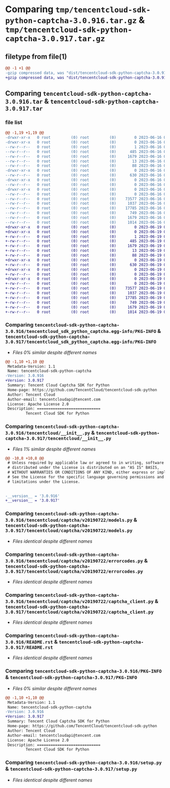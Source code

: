 # Comparing `tmp/tencentcloud-sdk-python-captcha-3.0.916.tar.gz` & `tmp/tencentcloud-sdk-python-captcha-3.0.917.tar.gz`

## filetype from file(1)

```diff
@@ -1 +1 @@
-gzip compressed data, was "dist/tencentcloud-sdk-python-captcha-3.0.916.tar", last modified: Fri Jun 16 00:28:30 2023, max compression
+gzip compressed data, was "dist/tencentcloud-sdk-python-captcha-3.0.917.tar", last modified: Mon Jun 19 00:19:32 2023, max compression
```

## Comparing `tencentcloud-sdk-python-captcha-3.0.916.tar` & `tencentcloud-sdk-python-captcha-3.0.917.tar`

### file list

```diff
@@ -1,19 +1,19 @@
-drwxr-xr-x   0 root         (0) root         (0)        0 2023-06-16 00:28:30.000000 tencentcloud-sdk-python-captcha-3.0.916/
-drwxr-xr-x   0 root         (0) root         (0)        0 2023-06-16 00:28:30.000000 tencentcloud-sdk-python-captcha-3.0.916/tencentcloud_sdk_python_captcha.egg-info/
--rw-r--r--   0 root         (0) root         (0)        1 2023-06-16 00:28:30.000000 tencentcloud-sdk-python-captcha-3.0.916/tencentcloud_sdk_python_captcha.egg-info/dependency_links.txt
--rw-r--r--   0 root         (0) root         (0)      485 2023-06-16 00:28:30.000000 tencentcloud-sdk-python-captcha-3.0.916/tencentcloud_sdk_python_captcha.egg-info/SOURCES.txt
--rw-r--r--   0 root         (0) root         (0)     1679 2023-06-16 00:28:30.000000 tencentcloud-sdk-python-captcha-3.0.916/tencentcloud_sdk_python_captcha.egg-info/PKG-INFO
--rw-r--r--   0 root         (0) root         (0)       13 2023-06-16 00:28:30.000000 tencentcloud-sdk-python-captcha-3.0.916/tencentcloud_sdk_python_captcha.egg-info/top_level.txt
--rw-r--r--   0 root         (0) root         (0)       88 2023-06-16 00:28:30.000000 tencentcloud-sdk-python-captcha-3.0.916/setup.cfg
-drwxr-xr-x   0 root         (0) root         (0)        0 2023-06-16 00:28:30.000000 tencentcloud-sdk-python-captcha-3.0.916/tencentcloud/
--rw-r--r--   0 root         (0) root         (0)      630 2023-06-16 00:28:30.000000 tencentcloud-sdk-python-captcha-3.0.916/tencentcloud/__init__.py
-drwxr-xr-x   0 root         (0) root         (0)        0 2023-06-16 00:28:30.000000 tencentcloud-sdk-python-captcha-3.0.916/tencentcloud/captcha/
--rw-r--r--   0 root         (0) root         (0)        0 2023-06-16 00:28:30.000000 tencentcloud-sdk-python-captcha-3.0.916/tencentcloud/captcha/__init__.py
-drwxr-xr-x   0 root         (0) root         (0)        0 2023-06-16 00:28:30.000000 tencentcloud-sdk-python-captcha-3.0.916/tencentcloud/captcha/v20190722/
--rw-r--r--   0 root         (0) root         (0)        0 2023-06-16 00:28:30.000000 tencentcloud-sdk-python-captcha-3.0.916/tencentcloud/captcha/v20190722/__init__.py
--rw-r--r--   0 root         (0) root         (0)    73577 2023-06-16 00:28:30.000000 tencentcloud-sdk-python-captcha-3.0.916/tencentcloud/captcha/v20190722/models.py
--rw-r--r--   0 root         (0) root         (0)     1037 2023-06-16 00:28:30.000000 tencentcloud-sdk-python-captcha-3.0.916/tencentcloud/captcha/v20190722/errorcodes.py
--rw-r--r--   0 root         (0) root         (0)    17785 2023-06-16 00:28:30.000000 tencentcloud-sdk-python-captcha-3.0.916/tencentcloud/captcha/v20190722/captcha_client.py
--rw-r--r--   0 root         (0) root         (0)      749 2023-06-16 00:28:30.000000 tencentcloud-sdk-python-captcha-3.0.916/README.rst
--rw-r--r--   0 root         (0) root         (0)     1679 2023-06-16 00:28:30.000000 tencentcloud-sdk-python-captcha-3.0.916/PKG-INFO
--rw-r--r--   0 root         (0) root         (0)     1014 2023-06-16 00:28:30.000000 tencentcloud-sdk-python-captcha-3.0.916/setup.py
+drwxr-xr-x   0 root         (0) root         (0)        0 2023-06-19 00:19:32.000000 tencentcloud-sdk-python-captcha-3.0.917/
+drwxr-xr-x   0 root         (0) root         (0)        0 2023-06-19 00:19:32.000000 tencentcloud-sdk-python-captcha-3.0.917/tencentcloud_sdk_python_captcha.egg-info/
+-rw-r--r--   0 root         (0) root         (0)        1 2023-06-19 00:19:32.000000 tencentcloud-sdk-python-captcha-3.0.917/tencentcloud_sdk_python_captcha.egg-info/dependency_links.txt
+-rw-r--r--   0 root         (0) root         (0)      485 2023-06-19 00:19:32.000000 tencentcloud-sdk-python-captcha-3.0.917/tencentcloud_sdk_python_captcha.egg-info/SOURCES.txt
+-rw-r--r--   0 root         (0) root         (0)     1679 2023-06-19 00:19:32.000000 tencentcloud-sdk-python-captcha-3.0.917/tencentcloud_sdk_python_captcha.egg-info/PKG-INFO
+-rw-r--r--   0 root         (0) root         (0)       13 2023-06-19 00:19:32.000000 tencentcloud-sdk-python-captcha-3.0.917/tencentcloud_sdk_python_captcha.egg-info/top_level.txt
+-rw-r--r--   0 root         (0) root         (0)       88 2023-06-19 00:19:32.000000 tencentcloud-sdk-python-captcha-3.0.917/setup.cfg
+drwxr-xr-x   0 root         (0) root         (0)        0 2023-06-19 00:19:32.000000 tencentcloud-sdk-python-captcha-3.0.917/tencentcloud/
+-rw-r--r--   0 root         (0) root         (0)      630 2023-06-19 00:19:32.000000 tencentcloud-sdk-python-captcha-3.0.917/tencentcloud/__init__.py
+drwxr-xr-x   0 root         (0) root         (0)        0 2023-06-19 00:19:32.000000 tencentcloud-sdk-python-captcha-3.0.917/tencentcloud/captcha/
+-rw-r--r--   0 root         (0) root         (0)        0 2023-06-19 00:19:32.000000 tencentcloud-sdk-python-captcha-3.0.917/tencentcloud/captcha/__init__.py
+drwxr-xr-x   0 root         (0) root         (0)        0 2023-06-19 00:19:32.000000 tencentcloud-sdk-python-captcha-3.0.917/tencentcloud/captcha/v20190722/
+-rw-r--r--   0 root         (0) root         (0)        0 2023-06-19 00:19:32.000000 tencentcloud-sdk-python-captcha-3.0.917/tencentcloud/captcha/v20190722/__init__.py
+-rw-r--r--   0 root         (0) root         (0)    73577 2023-06-19 00:19:32.000000 tencentcloud-sdk-python-captcha-3.0.917/tencentcloud/captcha/v20190722/models.py
+-rw-r--r--   0 root         (0) root         (0)     1037 2023-06-19 00:19:32.000000 tencentcloud-sdk-python-captcha-3.0.917/tencentcloud/captcha/v20190722/errorcodes.py
+-rw-r--r--   0 root         (0) root         (0)    17785 2023-06-19 00:19:32.000000 tencentcloud-sdk-python-captcha-3.0.917/tencentcloud/captcha/v20190722/captcha_client.py
+-rw-r--r--   0 root         (0) root         (0)      749 2023-06-19 00:19:32.000000 tencentcloud-sdk-python-captcha-3.0.917/README.rst
+-rw-r--r--   0 root         (0) root         (0)     1679 2023-06-19 00:19:32.000000 tencentcloud-sdk-python-captcha-3.0.917/PKG-INFO
+-rw-r--r--   0 root         (0) root         (0)     1014 2023-06-19 00:19:32.000000 tencentcloud-sdk-python-captcha-3.0.917/setup.py
```

### Comparing `tencentcloud-sdk-python-captcha-3.0.916/tencentcloud_sdk_python_captcha.egg-info/PKG-INFO` & `tencentcloud-sdk-python-captcha-3.0.917/tencentcloud_sdk_python_captcha.egg-info/PKG-INFO`

 * *Files 0% similar despite different names*

```diff
@@ -1,10 +1,10 @@
 Metadata-Version: 1.1
 Name: tencentcloud-sdk-python-captcha
-Version: 3.0.916
+Version: 3.0.917
 Summary: Tencent Cloud Captcha SDK for Python
 Home-page: https://github.com/TencentCloud/tencentcloud-sdk-python
 Author: Tencent Cloud
 Author-email: tencentcloudapi@tencent.com
 License: Apache License 2.0
 Description: ============================
         Tencent Cloud SDK for Python
```

### Comparing `tencentcloud-sdk-python-captcha-3.0.916/tencentcloud/__init__.py` & `tencentcloud-sdk-python-captcha-3.0.917/tencentcloud/__init__.py`

 * *Files 1% similar despite different names*

```diff
@@ -10,8 +10,8 @@
 # Unless required by applicable law or agreed to in writing, software
 # distributed under the License is distributed on an "AS IS" BASIS,
 # WITHOUT WARRANTIES OR CONDITIONS OF ANY KIND, either express or implied.
 # See the License for the specific language governing permissions and
 # limitations under the License.
 
 
-__version__ = '3.0.916'
+__version__ = '3.0.917'
```

### Comparing `tencentcloud-sdk-python-captcha-3.0.916/tencentcloud/captcha/v20190722/models.py` & `tencentcloud-sdk-python-captcha-3.0.917/tencentcloud/captcha/v20190722/models.py`

 * *Files identical despite different names*

### Comparing `tencentcloud-sdk-python-captcha-3.0.916/tencentcloud/captcha/v20190722/errorcodes.py` & `tencentcloud-sdk-python-captcha-3.0.917/tencentcloud/captcha/v20190722/errorcodes.py`

 * *Files identical despite different names*

### Comparing `tencentcloud-sdk-python-captcha-3.0.916/tencentcloud/captcha/v20190722/captcha_client.py` & `tencentcloud-sdk-python-captcha-3.0.917/tencentcloud/captcha/v20190722/captcha_client.py`

 * *Files identical despite different names*

### Comparing `tencentcloud-sdk-python-captcha-3.0.916/README.rst` & `tencentcloud-sdk-python-captcha-3.0.917/README.rst`

 * *Files identical despite different names*

### Comparing `tencentcloud-sdk-python-captcha-3.0.916/PKG-INFO` & `tencentcloud-sdk-python-captcha-3.0.917/PKG-INFO`

 * *Files 0% similar despite different names*

```diff
@@ -1,10 +1,10 @@
 Metadata-Version: 1.1
 Name: tencentcloud-sdk-python-captcha
-Version: 3.0.916
+Version: 3.0.917
 Summary: Tencent Cloud Captcha SDK for Python
 Home-page: https://github.com/TencentCloud/tencentcloud-sdk-python
 Author: Tencent Cloud
 Author-email: tencentcloudapi@tencent.com
 License: Apache License 2.0
 Description: ============================
         Tencent Cloud SDK for Python
```

### Comparing `tencentcloud-sdk-python-captcha-3.0.916/setup.py` & `tencentcloud-sdk-python-captcha-3.0.917/setup.py`

 * *Files identical despite different names*

